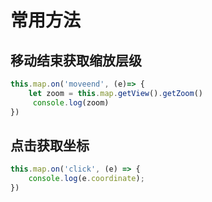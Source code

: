 # 常用方法
## 移动结束获取缩放层级
~~~js
this.map.on('moveend', (e)=> {
    let zoom = this.map.getView().getZoom()
     console.log(zoom)
})
~~~
## 点击获取坐标
~~~js
this.map.on('click', (e) => {
    console.log(e.coordinate);  
})
~~~